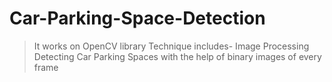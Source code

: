 # Car-Parking-Space-Detection

> It works on OpenCV library
> Technique includes- Image Processing
> Detecting Car Parking Spaces with the help of binary images of every frame
